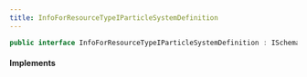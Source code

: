 ```yaml
---
title: InfoForResourceTypeIParticleSystemDefinition
---
```


```csharp
public interface InfoForResourceTypeIParticleSystemDefinition : ISchemaClass<InfoForResourceTypeIParticleSystemDefinition>, ISchemaField, ISchemaClass, INativeHandle
```

#### Implements

